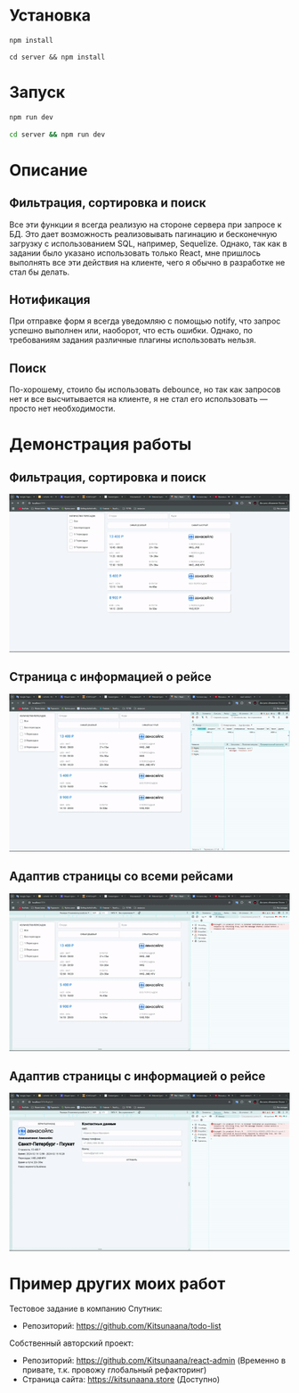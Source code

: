 # Установка
```shell
npm install
```
```shell
cd server && npm install
```

# Запуск
```bash
npm run dev
```
```bash
cd server && npm run dev
```

# Описание
## Фильтрация, сортировка и поиск
Все эти функции я всегда реализую на стороне сервера при запросе к БД. Это дает возможность реализовывать пагинацию и бесконечную загрузку с использованием SQL, например, Sequelize. Однако, так как в задании было указано использовать только React, мне пришлось выполнять все эти действия на клиенте, чего я обычно в разработке не стал бы делать.

## Нотификация
При отправке форм я всегда уведомляю с помощью notify, что запрос успешно выполнен или, наоборот, что есть ошибки. Однако, по требованиям задания различные плагины использовать нельзя.

## Поиск
По-хорошему, стоило бы использовать debounce, но так как запросов нет и все высчитывается на клиенте, я не стал его использовать — просто нет необходимости.

# Демонстрация работы
## Фильтрация, сортировка и поиск
![sort-filter-search](assets/1-sort-filter-search.gif)

## Страница с информацией о рейсе
![flight-page](assets/2-flight-page.gif)

## Адаптив страницы со всеми рейсами
![adaptive-flights-page](assets/3-adaptive-flights-page.gif)

## Адаптив страницы с информацией о рейсе
![adaptive-flight-page](assets/4-adaptive-flight-page.gif)


# Пример других моих работ
Тестовое задание в компанию Спутник: 
 - Репозиторий: https://github.com/Kitsunaana/todo-list

Собственный авторский проект:
 - Репозиторий: https://github.com/Kitsunaana/react-admin (Временно в привате, т.к. провожу глобальный рефакторинг)
 - Страница сайта: https://kitsunaana.store (Доступно)

